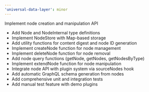 ```yaml
---
'universal-data-layer': minor
---
```


Implement node creation and manipulation API

- Add Node and NodeInternal type definitions
- Implement NodeStore with Map-based storage
- Add utility functions for content digest and node ID generation
- Implement createNode function for node management
- Implement deleteNode function for node removal
- Add node query functions (getNode, getNodes, getNodesByType)
- Implement extendNode function for node manipulation
- Integrate node API with plugin system via sourceNodes hook
- Add automatic GraphQL schema generation from nodes
- Add comprehensive unit and integration tests
- Add manual test feature with demo plugins
